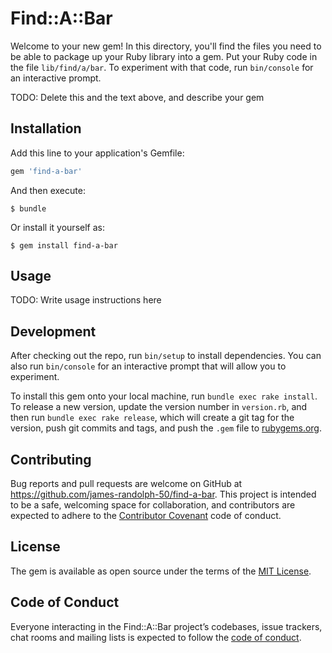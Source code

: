 # Find::A::Bar

Welcome to your new gem! In this directory, you'll find the files you need to be able to package up your Ruby library into a gem. Put your Ruby code in the file `lib/find/a/bar`. To experiment with that code, run `bin/console` for an interactive prompt.

TODO: Delete this and the text above, and describe your gem

## Installation

Add this line to your application's Gemfile:

```ruby
gem 'find-a-bar'
```

And then execute:

    $ bundle

Or install it yourself as:

    $ gem install find-a-bar

## Usage

TODO: Write usage instructions here

## Development

After checking out the repo, run `bin/setup` to install dependencies. You can also run `bin/console` for an interactive prompt that will allow you to experiment.

To install this gem onto your local machine, run `bundle exec rake install`. To release a new version, update the version number in `version.rb`, and then run `bundle exec rake release`, which will create a git tag for the version, push git commits and tags, and push the `.gem` file to [rubygems.org](https://rubygems.org).

## Contributing

Bug reports and pull requests are welcome on GitHub at https://github.com/james-randolph-50/find-a-bar. This project is intended to be a safe, welcoming space for collaboration, and contributors are expected to adhere to the [Contributor Covenant](http://contributor-covenant.org) code of conduct.

## License

The gem is available as open source under the terms of the [MIT License](https://opensource.org/licenses/MIT).

## Code of Conduct

Everyone interacting in the Find::A::Bar project’s codebases, issue trackers, chat rooms and mailing lists is expected to follow the [code of conduct](https://github.com/james-randolph-50/find-a-bar/blob/master/CODE_OF_CONDUCT.md).
